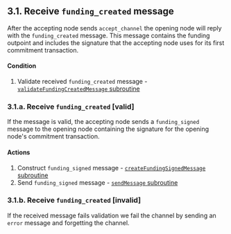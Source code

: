 ## 3.1. Receive `funding_created` message

After the accepting node sends `accept_channel` the opening node will reply with the `funding_created` message. This message contains the funding outpoint and includes the signature that the accepting node uses for its first commitment transaction.

#### Condition

1. Validate received `funding_created` message - [`validateFundingCreatedMessage` subroutine](../routines/validatefundingCreatedMessage.md)

### 3.1.a. Receive `funding_created` [valid]

If the message is valid, the accepting node sends a `funding_signed` message to the opening node containing the signature for the opening node's commitment transaction.

#### Actions

1. Construct `funding_signed` message - [`createFundingSignedMessage` subroutine](../routines/createFundingSignedMessage.md)
1. Send `funding_signed` message - [`sendMessage` subroutine](../routines/sendMessage.md)

### 3.1.b. Receive `funding_created` [invalid]

If the received message fails validation we fail the channel by sending an `error` message and forgetting the channel.

